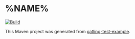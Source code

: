 # %NAME%

[![Build](https://github.com/%REPOSITORY%/actions/workflows/build.yml/badge.svg)](https://github.com/%REPOSITORY%/actions/workflows/build.yml)

This Maven project was generated from [gatling-test-example](https://github.com/jecklgamis/gatling-test-example).

